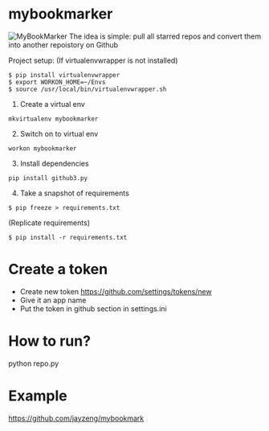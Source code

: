 mybookmarker
============
![MyBookMarker](https://cdn1.iconfinder.com/data/icons/meBaze-Freebies/32/add-address.png)
The idea is simple: pull all starred repos and convert them into another repoistory on Github

Project setup:
(If virtualenvwrapper is not installed)
```
$ pip install virtualenvwrapper
$ export WORKON_HOME=~/Envs
$ source /usr/local/bin/virtualenvwrapper.sh
```

1. Create a virtual env
```
mkvirtualenv mybookmarker
```

2. Switch on to virtual env
```
workon mybookmarker
```

3. Install dependencies
```
pip install github3.py
```

4. Take a snapshot of requirements
```
$ pip freeze > requirements.txt
```

(Replicate requirements)
```
$ pip install -r requirements.txt
```


# Create a token
- Create new token https://github.com/settings/tokens/new
- Give it an app name
- Put the token in github section in settings.ini

# How to run?
python repo.py

# Example
https://github.com/jayzeng/mybookmark
